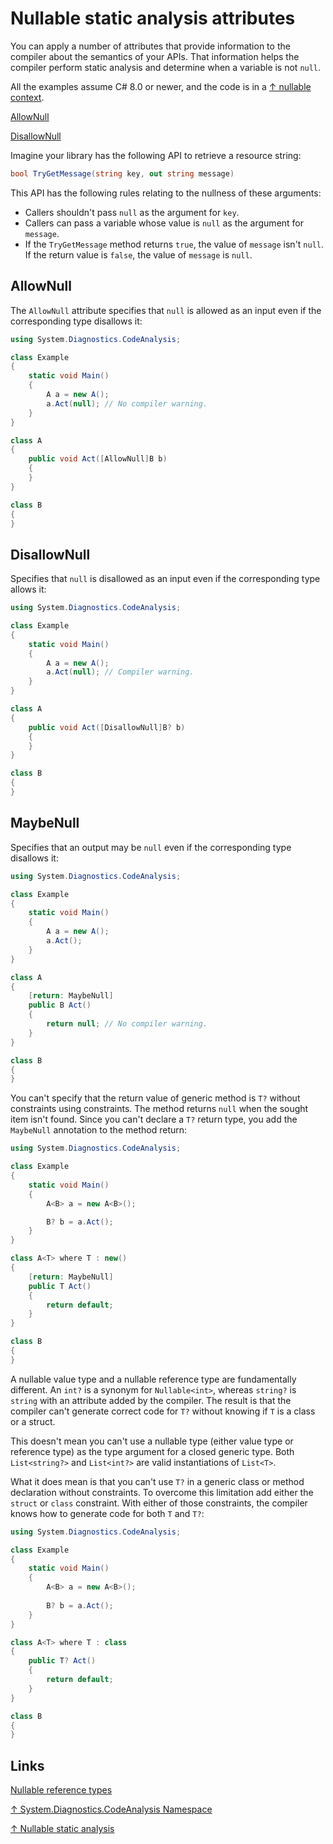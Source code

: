 # Nullable static analysis attributes

You can apply a number of attributes that provide information to the compiler about the semantics of your APIs. That information helps the compiler perform static analysis and determine when a variable is not `null`.

All the examples assume C# 8.0 or newer, and the code is in a [↑ nullable context](https://docs.microsoft.com/en-us/dotnet/csharp/nullable-references#nullable-contexts).

[AllowNull](#allownull)

[DisallowNull](#disallownull)



Imagine your library has the following API to retrieve a resource string:

```csharp
bool TryGetMessage(string key, out string message)
```

This API has the following rules relating to the nullness of these arguments:

- Callers shouldn't pass `null` as the argument for `key`.
- Callers can pass a variable whose value is `null` as the argument for `message`.
- If the `TryGetMessage` method returns `true`, the value of `message` isn't `null`. If the return value is `false`, the value of `message` is `null`.

## AllowNull

The `AllowNull` attribute specifies that `null` is allowed as an input even if the corresponding type disallows it:

```csharp
using System.Diagnostics.CodeAnalysis;

class Example
{
    static void Main()
    {
        A a = new A();
        a.Act(null); // No compiler warning.
    }
}

class A
{
    public void Act([AllowNull]B b)
    {
    }
}

class B
{
}
```

## DisallowNull

Specifies that `null` is disallowed as an input even if the corresponding type allows it:

```csharp
using System.Diagnostics.CodeAnalysis;

class Example
{
    static void Main()
    {
        A a = new A();
        a.Act(null); // Compiler warning.
    }
}

class A
{
    public void Act([DisallowNull]B? b)
    {
    }
}

class B
{
}
```

## MaybeNull

Specifies that an output may be `null` even if the corresponding type disallows it:

```csharp
using System.Diagnostics.CodeAnalysis;

class Example
{
    static void Main()
    {
        A a = new A();
        a.Act();
    }
}

class A
{
    [return: MaybeNull]
    public B Act()
    {
        return null; // No compiler warning.
    }
}

class B
{
}
```

You can't specify that the return value of generic method is `T?` without constraints using constraints. The method returns `null` when the sought item isn't found. Since you can't declare a `T?` return type, you add the `MaybeNull` annotation to the method return:

```csharp
using System.Diagnostics.CodeAnalysis;

class Example
{
    static void Main()
    {
        A<B> a = new A<B>();

        B? b = a.Act();
    }
}

class A<T> where T : new()
{
    [return: MaybeNull]
    public T Act()
    {
        return default;
    }
}

class B
{
}
```

A nullable value type and a nullable reference type are fundamentally different. An `int?` is a synonym for `Nullable<int>`, whereas `string?` is `string` with an attribute added by the compiler. The result is that the compiler can't generate correct code for `T?` without knowing if `T` is a class or a struct.

This doesn't mean you can't use a nullable type (either value type or reference type) as the type argument for a closed generic type. Both `List<string?>` and `List<int?>` are valid instantiations of `List<T>`.

What it does mean is that you can't use `T?` in a generic class or method declaration without constraints. To overcome this limitation add either the `struct` or `class` constraint. With either of those constraints, the compiler knows how to generate code for both `T` and `T?`:

```csharp
using System.Diagnostics.CodeAnalysis;

class Example
{
    static void Main()
    {
        A<B> a = new A<B>();
        
        B? b = a.Act();
    }
}

class A<T> where T : class 
{
    public T? Act()
    {
        return default;
    }
}

class B
{
}
```

## Links

[Nullable reference types](nullable%20reference%20types.md)

[↑ System.Diagnostics.CodeAnalysis Namespace](https://docs.microsoft.com/en-us/dotnet/api/system.diagnostics.codeanalysis)

[↑ Nullable static analysis](https://docs.microsoft.com/en-us/dotnet/csharp/language-reference/attributes/nullable-analysis)
